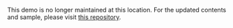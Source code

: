This demo is no longer maintained at this location. For the updated contents and sample, please visit [this repository](https://github.com/Azure-Samples/search-dotnet-getting-started). 